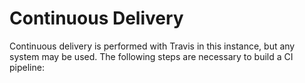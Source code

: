 # Continuous Delivery
Continuous delivery is performed with Travis in this instance, but any system may be used.
The following steps are necessary to build a CI pipeline: